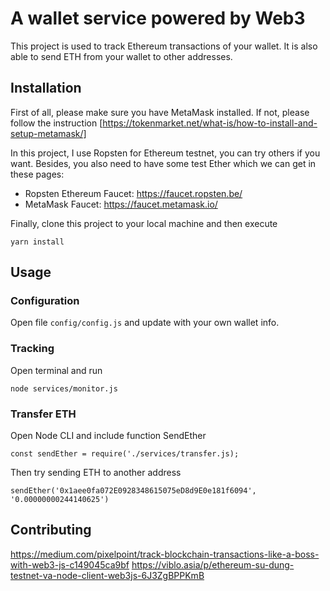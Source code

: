 # A wallet service powered by Web3

This project is used to track Ethereum transactions of your wallet. It is also able to send ETH from your wallet to other addresses.

## Installation

First of all, please make sure you have MetaMask installed.
If not, please follow the instruction [https://tokenmarket.net/what-is/how-to-install-and-setup-metamask/]

In this project, I use Ropsten for Ethereum testnet, you can try others if you want. Besides, you also need to have some test Ether which we can get in these pages:

- Ropsten Ethereum Faucet: https://faucet.ropsten.be/
- MetaMask Faucet: https://faucet.metamask.io/

Finally, clone this project to your local machine and then execute

```
yarn install
```

## Usage

### Configuration

Open file `config/config.js` and update with your own wallet info.

### Tracking

Open terminal and run

```
node services/monitor.js
```

### Transfer ETH

Open Node CLI and include function SendEther

```
const sendEther = require('./services/transfer.js);
```

Then try sending ETH to another address

```
sendEther('0x1aee0fa072E0928348615075eD8d9E0e181f6094', '0.00000000244140625')
```

## Contributing

https://medium.com/pixelpoint/track-blockchain-transactions-like-a-boss-with-web3-js-c149045ca9bf
https://viblo.asia/p/ethereum-su-dung-testnet-va-node-client-web3js-6J3ZgBPPKmB